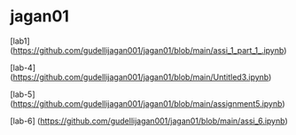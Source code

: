 # jagan01

[lab1] (https://github.com/gudellijagan001/jagan01/blob/main/assi_1_part_1_.ipynb)

[lab-4] (https://github.com/gudellijagan001/jagan01/blob/main/Untitled3.ipynb)

[lab-5] (https://github.com/gudellijagan001/jagan01/blob/main/assignment5.ipynb)

[lab-6] (https://github.com/gudellijagan001/jagan01/blob/main/assi_6.ipynb)
